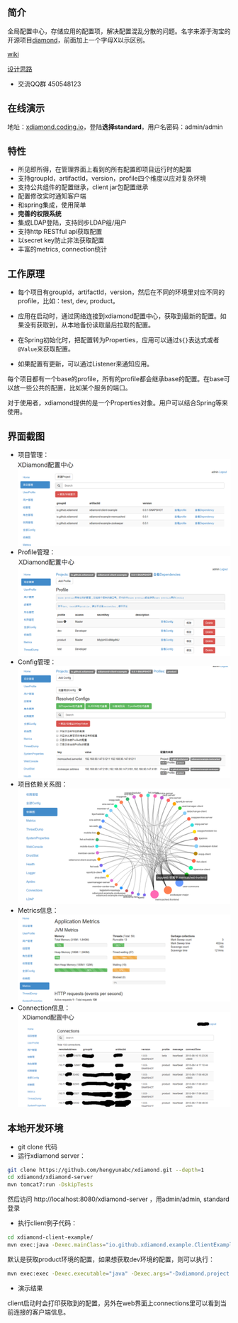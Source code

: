 ﻿

## 简介

全局配置中心，存储应用的配置项，解决配置混乱分散的问题。名字来源于淘宝的开源项目[diamond](http://code.taobao.org/p/diamond/src/ "")，前面加上一个字母X以示区别。

[wiki](https://github.com/hengyunabc/xdiamond/wiki "")

[设计思路](https://github.com/hengyunabc/xdiamond/wiki/%E8%AE%BE%E8%AE%A1%E6%80%9D%E8%B7%AF "")

* 交流QQ群 450548123

## 在线演示
地址：[xdiamond.coding.io](http://xdiamond.coding.io/ "")，登陆**选择standard**，用户名密码：admin/admin


## 特性

* 所见即所得，在管理界面上看到的所有配置即项目运行时的配置
* 支持groupId，artifactId，version，profile四个维度以应对复杂环境
* 支持公共组件的配置继承，client jar包配置继承
* 配置修改实时通知客户端
* 和spring集成，使用简单
* **完善的权限系统**
* 集成LDAP登陆，支持同步LDAP组/用户
* 支持http RESTful api获取配置
* 以secret key防止非法获取配置
* 丰富的metrics, connection统计

## 工作原理

* 每个项目有groupId，artifactId，version，然后在不同的环境里对应不同的profile，比如：test, dev, product。

* 应用在启动时，通过网络连接到xdiamond配置中心，获取到最新的配置。如果没有获取到，从本地备份读取最后拉取的配置。

* 在Spring初始化时，把配置转为Properties，应用可以通过````${}````表达式或者````@Value````来获取配置。

* 如果配置有更新，可以通过Listener来通知应用。

每个项目都有一个base的profile，所有的profile都会继承base的配置。在base可以放一些公共的配置，比如某个服务的端口。

对于使用者，xdiamond提供的是一个Properties对象。用户可以结合Spring等来使用。

## 界面截图
* 项目管理：
![xdiamond-project.png](img/xdiamond-project.png "")
* Profile管理：
![xdiamond-profile.png](img/xdiamond-profile.png "")
* Config管理：
![xdiamond-config.png](img/xdiamond-config.png "")
* 项目依赖关系图：
![xdiamond-dependencygraphic.png](img/xdiamond-dependencygraphic.png "")
* Metrics信息：
![xdiamond-metric.png](img/xdiamond-metric.png "")
* Connection信息：
![xdiamond-connection.png](img/xdiamond-connection.png "")

## 本地开发环境
* git clone 代码
* 运行xdiamond server：

```bash
git clone https://github.com/hengyunabc/xdiamond.git --depth=1
cd xdiamond/xdiamond-server
mvn tomcat7:run -DskipTests
```
然后访问 http://localhost:8080/xdiamond-server ，用admin/admin, standard登录

* 执行client例子代码：

```bash
cd xdiamond-client-example/
mvn exec:java -Dexec.mainClass="io.github.xdiamond.example.ClientExampleMain"
```
默认是获取product环境的配置，如果想获取dev环境的配置，则可以执行：
```bash
mvn exec:exec -Dexec.executable="java" -Dexec.args="-Dxdiamond.project.profile=dev -classpath %classpath io.github.xdiamond.example.ClientExampleMain"
```
* 演示结果

client启动时会打印获取到的配置，另外在web界面上connections里可以看到当前连接的客户端信息。
